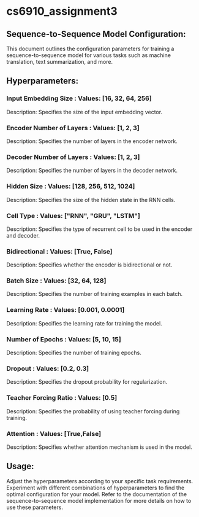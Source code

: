 # cs6910_assignment3

## Sequence-to-Sequence Model Configuration:
This document outlines the configuration parameters for training a sequence-to-sequence model for various tasks such as machine translation, text summarization, and more.

## Hyperparameters:
### Input Embedding Size : Values: [16, 32, 64, 256]
Description: Specifies the size of the input embedding vector.<br>

### Encoder Number of Layers : Values: [1, 2, 3]
Description: Specifies the number of layers in the encoder network.<br>
### Decoder Number of Layers : Values: [1, 2, 3]
Description: Specifies the number of layers in the decoder network.<br>
### Hidden Size : Values: [128, 256, 512, 1024]
Description: Specifies the size of the hidden state in the RNN cells.<br>
### Cell Type : Values: ["RNN", "GRU", "LSTM"]
Description: Specifies the type of recurrent cell to be used in the encoder and decoder.<br>
### Bidirectional : Values: [True, False]
Description: Specifies whether the encoder is bidirectional or not.<br>
### Batch Size : Values: [32, 64, 128]
Description: Specifies the number of training examples in each batch.<br>
### Learning Rate : Values: [0.001, 0.0001]
Description: Specifies the learning rate for training the model.<br>
### Number of Epochs : Values: [5, 10, 15]
Description: Specifies the number of training epochs.<br>
### Dropout : Values: [0.2, 0.3]
Description: Specifies the dropout probability for regularization.<br>
### Teacher Forcing Ratio : Values: [0.5]
Description: Specifies the probability of using teacher forcing during training.<br>
### Attention : Values: [True,False]
Description: Specifies whether attention mechanism is used in the model.<br>
## Usage:
Adjust the hyperparameters according to your specific task requirements.
Experiment with different combinations of hyperparameters to find the optimal configuration for your model.
Refer to the documentation of the sequence-to-sequence model implementation for more details on how to use these parameters.
